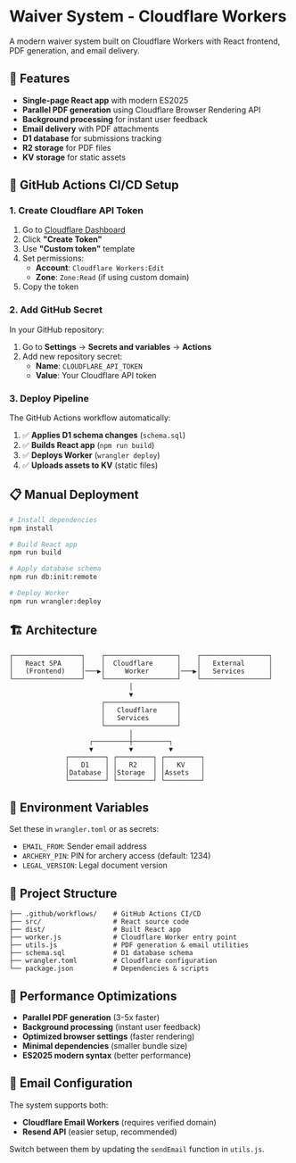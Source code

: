 # Waiver System - Cloudflare Workers

A modern waiver system built on Cloudflare Workers with React frontend, PDF generation, and email delivery.

## 🚀 Features

- **Single-page React app** with modern ES2025
- **Parallel PDF generation** using Cloudflare Browser Rendering API
- **Background processing** for instant user feedback
- **Email delivery** with PDF attachments
- **D1 database** for submissions tracking
- **R2 storage** for PDF files
- **KV storage** for static assets

## 🔧 GitHub Actions CI/CD Setup

### 1. Create Cloudflare API Token

1. Go to [Cloudflare Dashboard](https://dash.cloudflare.com/profile/api-tokens)
2. Click **"Create Token"**
3. Use **"Custom token"** template
4. Set permissions:
   - **Account**: `Cloudflare Workers:Edit`
   - **Zone**: `Zone:Read` (if using custom domain)
5. Copy the token

### 2. Add GitHub Secret

In your GitHub repository:
1. Go to **Settings** → **Secrets and variables** → **Actions**
2. Add new repository secret:
   - **Name**: `CLOUDFLARE_API_TOKEN`
   - **Value**: Your Cloudflare API token

### 3. Deploy Pipeline

The GitHub Actions workflow automatically:
1. ✅ **Applies D1 schema changes** (`schema.sql`)
2. ✅ **Builds React app** (`npm run build`)
3. ✅ **Deploys Worker** (`wrangler deploy`)
4. ✅ **Uploads assets to KV** (static files)

## 📋 Manual Deployment

```bash
# Install dependencies
npm install

# Build React app
npm run build

# Apply database schema
npm run db:init:remote

# Deploy Worker
npm run wrangler:deploy
```

## 🏗️ Architecture

```
┌─────────────────┐    ┌──────────────────┐    ┌─────────────────┐
│   React SPA     │    │  Cloudflare      │    │   External      │
│   (Frontend)    │───▶│     Worker       │───▶│   Services      │
└─────────────────┘    └──────────────────┘    └─────────────────┘
                              │
                              ▼
                       ┌──────────────────┐
                       │   Cloudflare     │
                       │   Services       │
                       └──────────────────┘
                              │
                    ┌─────────┼─────────┐
                    ▼         ▼         ▼
              ┌─────────┐ ┌─────────┐ ┌─────────┐
              │   D1    │ │   R2    │ │   KV    │
              │Database │ │Storage  │ │Assets   │
              └─────────┘ └─────────┘ └─────────┘
```

## 🔑 Environment Variables

Set these in `wrangler.toml` or as secrets:

- `EMAIL_FROM`: Sender email address
- `ARCHERY_PIN`: PIN for archery access (default: 1234)
- `LEGAL_VERSION`: Legal document version

## 📁 Project Structure

```
├── .github/workflows/    # GitHub Actions CI/CD
├── src/                  # React source code
├── dist/                 # Built React app
├── worker.js             # Cloudflare Worker entry point
├── utils.js              # PDF generation & email utilities
├── schema.sql            # D1 database schema
├── wrangler.toml         # Cloudflare configuration
└── package.json          # Dependencies & scripts
```

## 🚀 Performance Optimizations

- **Parallel PDF generation** (3-5x faster)
- **Background processing** (instant user feedback)
- **Optimized browser settings** (faster rendering)
- **Minimal dependencies** (smaller bundle size)
- **ES2025 modern syntax** (better performance)

## 📧 Email Configuration

The system supports both:
- **Cloudflare Email Workers** (requires verified domain)
- **Resend API** (easier setup, recommended)

Switch between them by updating the `sendEmail` function in `utils.js`.
